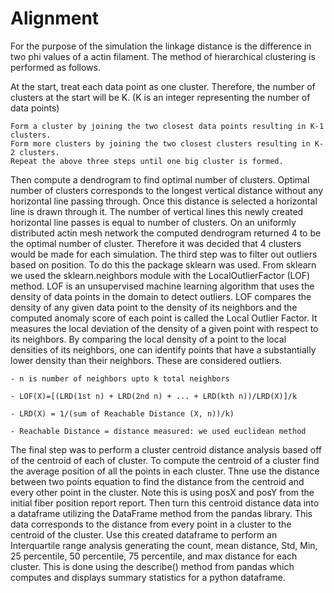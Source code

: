 # Alignment

For the purpose of the simulation the linkage distance is the difference in two phi values of a actin filament. The method of hierarchical clustering is performed as follows.

At the start, treat each data point as one cluster. Therefore, the number of clusters at  the start will be K. (K is an integer representing the number of data points)

    Form a cluster by joining the two closest data points resulting in K-1 clusters.
    Form more clusters by joining the two closest clusters resulting in K-2 clusters.
    Repeat the above three steps until one big cluster is formed.
    
    
Then compute a dendrogram to find optimal number of clusters. Optimal number of clusters corresponds to the longest vertical distance without any horizontal line passing through. Once this distance is selected a horizontal line is drawn through it. The number of vertical lines this newly created horizontal line passes is equal to number of clusters. On an uniformly distributed actin mesh network the computed dendrogram returned 4 to be the optimal number of cluster. Therefore it was decided that 4 clusters would be made for each simulation. The third step was to filter out outliers based on position. To do this the package sklearn was used. From sklearn we used the sklearn.neighbors module with the LocalOutlierFactor (LOF) method. LOF is an unsupervised machine learning algorithm that uses the density of data points in the domain to detect outliers. LOF compares the density of any given data point to the density of its neighbors and the computed anomaly score of each point is called the Local Outlier Factor. It measures the local deviation of the density of a given point with respect to its neighbors. By comparing the local density of a point to the local densities of its neighbors, one can identify points that have a substantially lower density than their neighbors. These are considered outliers.

    - n is number of neighbors upto k total neighbors
    
    - LOF(X)=[(LRD(1st n) + LRD(2nd n) + ... + LRD(kth n))/LRD(X)]/k
    
    - LRD(X) = 1/(sum of Reachable Distance (X, n))/k) 
    
    - Reachable Distance = distance measured: we used euclidean method
    
The final step was to perform a cluster centroid distance analysis based off of the centroid of each of cluster. To compute the centroid of a cluster find the average position of all the points in each cluster. Thne use the distance between two points equation to find the distance from the centroid and every other point in the cluster. Note this is using posX and posY from the initial fiber position report report. Then turn this centroid distance data into a dataframe utilizing the DataFrame method from the pandas library. This data corresponds to the distance from every point in a cluster to the centroid of the cluster. Use this created dataframe to perform an Interquartile range analysis generating the  count, mean distance, Std, Min, 25 percentile,  50 percentile,  75 percentile, and max distance for each cluster. This is done using the describe() method from pandas which computes and displays summary statistics for a python dataframe. 
